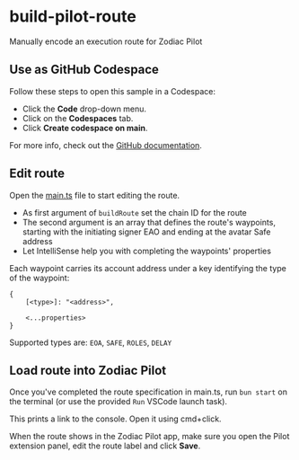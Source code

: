# build-pilot-route

Manually encode an execution route for Zodiac Pilot

## Use as GitHub Codespace

Follow these steps to open this sample in a Codespace:

- Click the **Code** drop-down menu.
- Click on the **Codespaces** tab.
- Click **Create codespace on main**.

For more info, check out the [GitHub documentation](https://docs.github.com/en/codespaces/developing-in-a-codespace/creating-a-codespace-for-a-repository#creating-a-codespace).

## Edit route

Open the [main.ts](./main.ts) file to start editing the route.

- As first argument of `buildRoute` set the chain ID for the route
- The second argument is an array that defines the route's waypoints, starting with the initiating signer EAO and ending at the avatar Safe address
- Let IntelliSense help you with completing the waypoints' properties

Each waypoint carries its account address under a key identifying the type of the waypoint:

```
{
    [<type>]: "<address>",

    <...properties>
}
```

Supported types are: `EOA`, `SAFE`, `ROLES`, `DELAY`

## Load route into Zodiac Pilot

Once you've completed the route specification in main.ts, run `bun start` on the terminal (or use the provided `Run` VSCode launch task).

This prints a link to the console. Open it using cmd+click.

When the route shows in the Zodiac Pilot app, make sure you open the Pilot extension panel, edit the route label and click **Save**.

